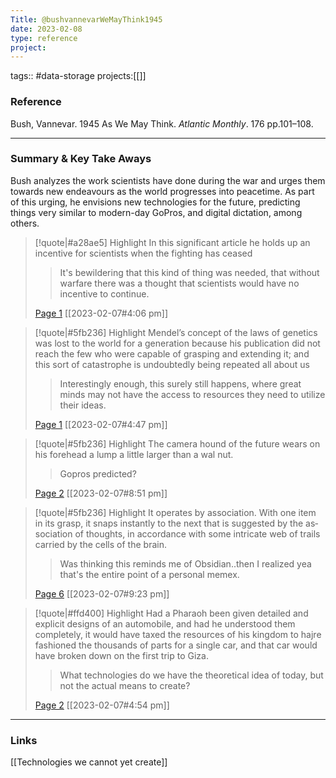 ```yaml
---
Title: @bushvannevarWeMayThink1945
date: 2023-02-08
type: reference
project:
---
```


tags:: #data-storage
projects:[[]]

### Reference 

Bush, Vannevar. 1945 As We May Think. _Atlantic Monthly_. 176 pp.101–108.

---

### Summary & Key Take Aways

Bush analyzes the work scientists have done during the war and urges them towards new endeavours as the world progresses into peacetime. As part of this urging, he envisions new technologies for the future, predicting things very similar to modern-day GoPros, and digital dictation, among others. 

> [!quote|#a28ae5] Highlight
> In this significant article he holds up an incentive for scientists when the fighting has ceased
>
>> It's bewildering that this kind of thing was needed, that without warfare there was a thought that scientists would have no incentive to continue.
>
> [Page 1](zotero://open-pdf/library/items/M82XBMAQ?page=1) [[2023-02-07#4:06 pm]]

> [!quote|#5fb236] Highlight
> Men­del’s concept of the laws of genetics was lost to the world for a generation because his publication did not reach the few who were capable of grasping and extending it; and this sort of catastrophe is undoubt­edly being repeated all about us
>
>> Interestingly enough, this surely still happens, where great minds may not have the access to resources they need to utilize their ideas.
>
> [Page 1](zotero://open-pdf/library/items/M82XBMAQ?page=1) [[2023-02-07#4:47 pm]]

> [!quote|#5fb236] Highlight
> The camera hound of the future wears on his forehead a lump a little larger than a wal­ nut.
>
>> Gopros predicted?
>
> [Page 2](zotero://open-pdf/library/items/M82XBMAQ?page=2) [[2023-02-07#8:51 pm]]

> [!quote|#5fb236] Highlight
> It op­erates by association. With one item in its grasp, it snaps instantly to the next that is suggested by the as­ sociation of thoughts, in accordance with some intricate web of trails carried by the cells of the brain.
>
>> Was thinking this reminds me of Obsidian..then I realized yea that's the entire point of a personal memex.
>
> [Page 6](zotero://open-pdf/library/items/M82XBMAQ?page=6) [[2023-02-07#9:23 pm]]

> [!quote|#ffd400] Highlight
> Had a Pharaoh been given detailed and explicit designs of an automobile, and had he understood them completely, it would have taxed the resources of his kingdom to hajre fashioned the thousands of parts for a single car, and that car would have broken down on the first trip to Giza.
>
>> What technologies do we have the theoretical idea of today, but not the actual means to create?
>
> [Page 2](zotero://open-pdf/library/items/M82XBMAQ?page=2) [[2023-02-07#4:54 pm]]

--- 

### Links
[[Technologies we cannot yet create]]
